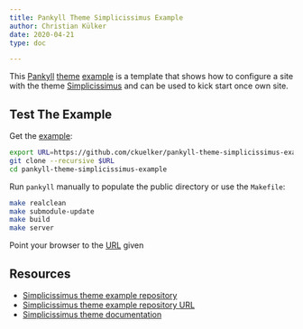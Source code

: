 ```yaml
---
title: Pankyll Theme Simplicissimus Example
author: Christian Külker
date: 2020-04-21 
type: doc

---
```


This [Pankyll] [theme] [example] is a template that shows how to configure a
site with the theme [Simplicissimus] and can be used to kick start once own site.

## Test The Example

Get the [example]:

```bash
export URL=https://github.com/ckuelker/pankyll-theme-simplicissimus-example.git
git clone --recursive $URL
cd pankyll-theme-simplicissimus-example
```

Run `pankyll` manually to populate the public directory or use the `Makefile`:

```bash
make realclean
make submodule-update
make build
make server
```

Point your browser to the [URL] given

## Resources

* [Simplicissimus theme example repository]
* [Simplicissimus theme example repository URL]
* [Simplicissimus theme documentation]

[example]: /en_US/Pankyll-Theme-Examples
[Pankyll]: https://www.pankyll.org/
[Simplicissimus]: /en_US/Pankyll-Themes/pankyll-theme-simplicissimus.html
[Simplicissimus theme example]: /en_US/Pankyll-Theme-Examples/pankyll-theme-simplicissimus-example.html
[Simplicissimus theme example repository]: https://github.com/ckuelker/pankyll-theme-simplicissimus-example/
[Simplicissimus theme example repository URL]: https://github.com/ckuelker/pankyll-theme-simplicissimus-example.git
[Simplicissimus theme documentation]: /en_US/Pankyll-Themes/pankyll-theme-simplicissimus.html
[theme]: /en_US/Pankyll-Themes/
[URL]: https://en.wikipedia.org/wiki/URL

